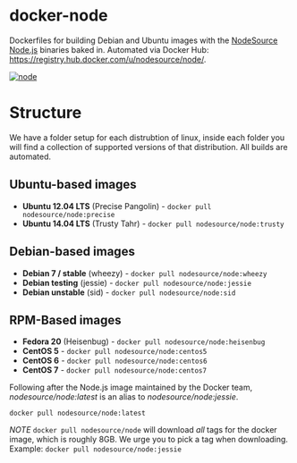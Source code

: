 # docker-node

Dockerfiles for building Debian and Ubuntu images with the [NodeSource Node.js](https://github.com/nodesource/distributions) binaries baked in. Automated via Docker Hub: <https://registry.hub.docker.com/u/nodesource/node/>.

[![node](http://dockeri.co/image/nodesource/node)](https://registry.hub.docker.com/u/nodesource/node)

# Structure

We have a folder setup for each distrubtion of linux, inside each folder you will find a collection of supported versions of that distribution. All builds are automated.

## Ubuntu-based images

* **Ubuntu 12.04 LTS** (Precise Pangolin) - `docker pull nodesource/node:precise`
* **Ubuntu 14.04 LTS** (Trusty Tahr) - `docker pull nodesource/node:trusty`

## Debian-based images

* **Debian 7 / stable** (wheezy) - `docker pull nodesource/node:wheezy`
* **Debian testing** (jessie) - `docker pull nodesource/node:jessie`
* **Debian unstable** (sid) - `docker pull nodesource/node:sid`

## RPM-Based images
* **Fedora 20** (Heisenbug) - `docker pull nodesource/node:heisenbug`
* **CentOS 5** - `docker pull nodesource/node:centos5`
* **CentOS 6** - `docker pull nodesource/node:centos6`
* **CentOS 7** - `docker pull nodesource/node:centos7`

Following after the Node.js image maintained by the Docker team, _nodesource/node:latest_ is an alias to _nodesource/node:jessie_.

`docker pull nodesource/node:latest`

*NOTE*
`docker pull nodesource/node` will download _all_ tags for the docker image, which is roughly 8GB. We urge you to pick a tag when downloading. Example: `docker pull nodesource/node:jessie`

